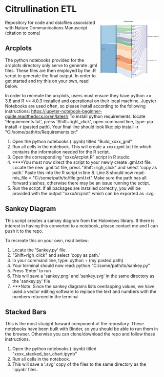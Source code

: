 # Citrullination ETL

<img src="https://github.com/grahamdelafield/Citrullination/blob/main/Sankey/Original.png" align="right"
     alt="Colorwheel" width="200" height="200">
     
Repository for code and datafiles associated with Nature Communications Manuscript (citation to come)


## Arcplots
The python notebooks provided for the arcplots directory only serve to generate .gml files. These files are then
employed by the .R script to generate the final output. In order to get started and try this on your own, read below.

In order to recreate the arcplots, users must ensure they have python >= 3.8
and R >= 4.0.3 installed and operational on their local machine. Jupyter Notebooks
are used often, so please install according to the following
instructions: https://jupyter-notebook-beginner-guide.readthedocs.io/en/latest/
To install python requirements: locate 'Requirements.txt', press 'Shift+right_click',
open command line, type: pip install -r (pasted path). Your final line should look like:
pip install -r "C:/some/path/to/Requirements.txt"

1) Open the python notebooks (.ipynb) titled "Build_xxxx_gml"
2) Run all cells in the notebook. This will create a xxxx.gml.txt file
   which contains the information needed for the R script.
3) Open the corresponding "xxxxArcplot.R" script in R studio.
4) ****You must now direct the script to your newly create .gml.txt file.
   Locate the new .gml.txt file, press "Shift+righ_click" and select 'copy
   as path.' Paste this into the R script in line 8.
   Line 8 should now read: mis_file = "C:/some/path/to/file.gml.txt"
   Make sure the path has all forward slashes, otherwise there may be an
   issue running the sctipt.
4) Run the script. If all packages are installed correctly, you will
   be provided with the output "xxxxArcplot" which can be exported as .svg.

## Sankey Diagram
This script creates a sankey diagram from the Holoviews library. If there is interest
in having this converted to a notebook, please contact me and I can push it to the repo.

To recreate this on your own, read below:

1) Locate the 'Sankey.py' file.
2) "Shift+righ_click" and select 'copy as path.'
3) In your command line, type: python + (my pasted path)
4) Your terminal should now read: python "C:/some/path/to/sankey.py"
5) Press 'Enter' to run
6) This will save a 'sankey.png' and 'sankey.svg' in the same directory as the
   'sankey.py' file
7) ***Note: Since the sankey diagrams lists overlapping values, we have used a vector
   editing software to replace the text and numbers with the numbers returned in the terminal


## Stacked Bars
This is the most straight forward component of the repository. These notebooks have been built with Binder, so
you should be able to run them in the browser. Otherwise you can clone/download the repo and follow these instructions.

1) Open the python notebooks (.ipynb) titled "xxxx_stacked_bar_chart.ipynb"
2) Run all cells in the notebook.
3) This will save a '.svg' copy of the files to the same directory as the '.ipynb'
   files.
